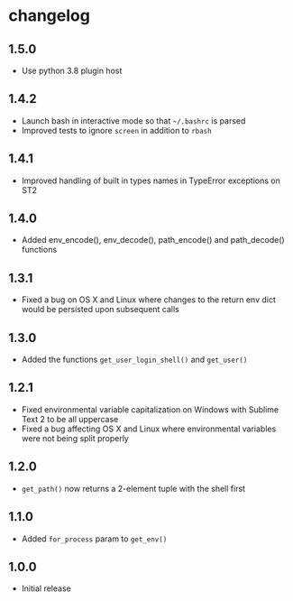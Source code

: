 # changelog

## 1.5.0
 - Use python 3.8 plugin host

## 1.4.2

 - Launch bash in interactive mode so that `~/.bashrc` is parsed
 - Improved tests to ignore `screen` in addition to `rbash`

## 1.4.1

 - Improved handling of built in types names in TypeError exceptions on ST2

## 1.4.0

 - Added env_encode(), env_decode(), path_encode() and path_decode() functions

## 1.3.1

 - Fixed a bug on OS X and Linux where changes to the return env dict would be
   persisted upon subsequent calls

## 1.3.0

 - Added the functions `get_user_login_shell()` and `get_user()`

## 1.2.1

 - Fixed environmental variable capitalization on Windows with Sublime Text 2
   to be all uppercase
 - Fixed a bug affecting OS X and Linux where environmental variables were not
   being split properly

## 1.2.0

 - `get_path()` now returns a 2-element tuple with the shell first

## 1.1.0

 - Added `for_process` param to `get_env()`

## 1.0.0

 - Initial release
